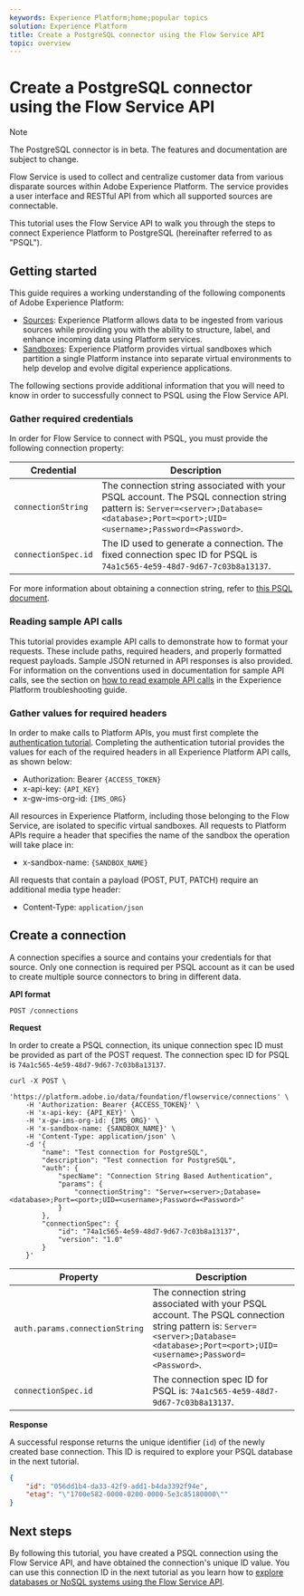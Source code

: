 ```yaml
---
keywords: Experience Platform;home;popular topics
solution: Experience Platform
title: Create a PostgreSQL connector using the Flow Service API
topic: overview
---
```


# Create a PostgreSQL connector using the Flow Service API

>[!NOTE]
>The PostgreSQL connector is in beta. The features and documentation are subject to change.

Flow Service is used to collect and centralize customer data from various disparate sources within Adobe Experience Platform. The service provides a user interface and RESTful API from which all supported sources are connectable.

This tutorial uses the Flow Service API to walk you through the steps to connect Experience Platform to PostgreSQL (hereinafter referred to as "PSQL").

## Getting started

This guide requires a working understanding of the following components of Adobe Experience Platform:

*   [Sources](../../../../home.md): Experience Platform allows data to be ingested from various sources while providing you with the ability to structure, label, and enhance incoming data using Platform services.
*   [Sandboxes](../../../../../sandboxes/home.md): Experience Platform provides virtual sandboxes which partition a single Platform instance into separate virtual environments to help develop and evolve digital experience applications.

The following sections provide additional information that you will need to know in order to successfully connect to PSQL using the Flow Service API.

### Gather required credentials

In order for Flow Service to connect with PSQL, you must provide the following connection property:

| Credential | Description |
| ---------- | ----------- |
| `connectionString` | The connection string associated with your PSQL account. The PSQL connection string pattern is: `Server=<server>;Database=<database>;Port=<port>;UID=<username>;Password=<Password>`. |
| `connectionSpec.id` | The ID used to generate a connection. The fixed connection spec ID for PSQL is `74a1c565-4e59-48d7-9d67-7c03b8a13137`. |

For more information about obtaining a connection string, refer to [this PSQL document](https://www.postgresql.org/docs/9.2/app-psql.html).

### Reading sample API calls

This tutorial provides example API calls to demonstrate how to format your requests. These include paths, required headers, and properly formatted request payloads. Sample JSON returned in API responses is also provided. For information on the conventions used in documentation for sample API calls, see the section on [how to read example API calls](../../../../../landing/troubleshooting.md#how-do-i-format-an-api-request) in the Experience Platform troubleshooting guide.

### Gather values for required headers

In order to make calls to Platform APIs, you must first complete the [authentication tutorial](../../../../../tutorials/authentication.md). Completing the authentication tutorial provides the values for each of the required headers in all Experience Platform API calls, as shown below:

*   Authorization: Bearer `{ACCESS_TOKEN}`
*   x-api-key: `{API_KEY}`
*   x-gw-ims-org-id: `{IMS_ORG}`

All resources in Experience Platform, including those belonging to the Flow Service, are isolated to specific virtual sandboxes. All requests to Platform APIs require a header that specifies the name of the sandbox the operation will take place in:

*   x-sandbox-name: `{SANDBOX_NAME}`

All requests that contain a payload (POST, PUT, PATCH) require an additional media type header:

*   Content-Type: `application/json`

## Create a connection

A connection specifies a source and contains your credentials for that source. Only one connection is required per PSQL account as it can be used to create multiple source connectors to bring in different data.

**API format**

```http
POST /connections
```

**Request**

In order to create a PSQL connection, its unique connection spec ID must be provided as part of the POST request. The connection spec ID for PSQL is `74a1c565-4e59-48d7-9d67-7c03b8a13137`.

```shell
curl -X POST \
    'https://platform.adobe.io/data/foundation/flowservice/connections' \
    -H 'Authorization: Bearer {ACCESS_TOKEN}' \
    -H 'x-api-key: {API_KEY}' \
    -H 'x-gw-ims-org-id: {IMS_ORG}' \
    -H 'x-sandbox-name: {SANDBOX_NAME}' \
    -H 'Content-Type: application/json' \
    -d '{
        "name": "Test connection for PostgreSQL",
        "description": "Test connection for PostgreSQL",
        "auth": {
            "specName": "Connection String Based Authentication",
            "params": {
                "connectionString": "Server=<server>;Database=<database>;Port=<port>;UID=<username>;Password=<Password>"
            }
        },
        "connectionSpec": {
            "id": "74a1c565-4e59-48d7-9d67-7c03b8a13137",
            "version": "1.0"
        }
    }'
```

| Property | Description |
| ------------- | --------------- |
| `auth.params.connectionString`| The connection string associated with your PSQL account. The PSQL connection string pattern is: `Server=<server>;Database=<database>;Port=<port>;UID=<username>;Password=<Password>`. |
| `connectionSpec.id`| The connection spec ID for PSQL is: `74a1c565-4e59-48d7-9d67-7c03b8a13137`. |

**Response**

A successful response returns the unique identifier (`id`) of the newly created base connection. This ID is required to explore your PSQL database in the next tutorial.

```json
{
    "id": "056dd1b4-da33-42f9-add1-b4da3392f94e",
    "etag": "\"1700e582-0000-0200-0000-5e3c85180000\""
}
```

## Next steps

By following this tutorial, you have created a PSQL connection using the Flow Service API, and have obtained the connection's unique ID value. You can use this connection ID in the next tutorial as you learn how to [explore databases or NoSQL systems using the Flow Service API](../../explore/database-nosql.md).
